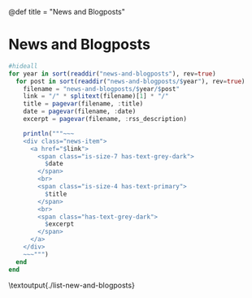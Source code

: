 @def title = "News and Blogposts"

# News and Blogposts

```julia:./list-new-and-blogposts.jl
#hideall
for year in sort(readdir("news-and-blogposts"), rev=true)
  for post in sort(readdir("news-and-blogposts/$year"), rev=true)
    filename = "news-and-blogposts/$year/$post"
    link = "/" * splitext(filename)[1] * "/"
    title = pagevar(filename, :title)
    date = pagevar(filename, :date)
    excerpt = pagevar(filename, :rss_description)

    println("""~~~
    <div class="news-item">
      <a href="$link">
        <span class="is-size-7 has-text-grey-dark">
          $date
        </span>
        <br>
        <span class="is-size-4 has-text-primary">
          $title
        </span>
        <br>
        <span class="has-text-grey-dark">
          $excerpt
        </span>
      </a>
    </div>
    ~~~""")
  end
end
```
\textoutput{./list-new-and-blogposts}
